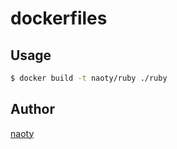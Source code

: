 # dockerfiles

## Usage

```bash
$ docker build -t naoty/ruby ./ruby
```

## Author

[naoty](https://github.com/naoty)

